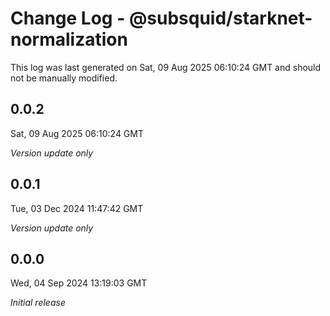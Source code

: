# Change Log - @subsquid/starknet-normalization

This log was last generated on Sat, 09 Aug 2025 06:10:24 GMT and should not be manually modified.

## 0.0.2
Sat, 09 Aug 2025 06:10:24 GMT

_Version update only_

## 0.0.1
Tue, 03 Dec 2024 11:47:42 GMT

_Version update only_

## 0.0.0
Wed, 04 Sep 2024 13:19:03 GMT

_Initial release_

